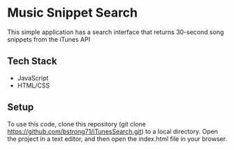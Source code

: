 # Music Snippet Search
This simple application has a search interface that returns 30-second song snippets from the iTunes API

## Tech Stack
- JavaScript
- HTML/CSS

## Setup
To use this code, clone this repository (git clone https://github.com/bstrong71/iTunesSearch.git) to a local directory. Open the project in a text editor, and then open the index.html file in your browser.
